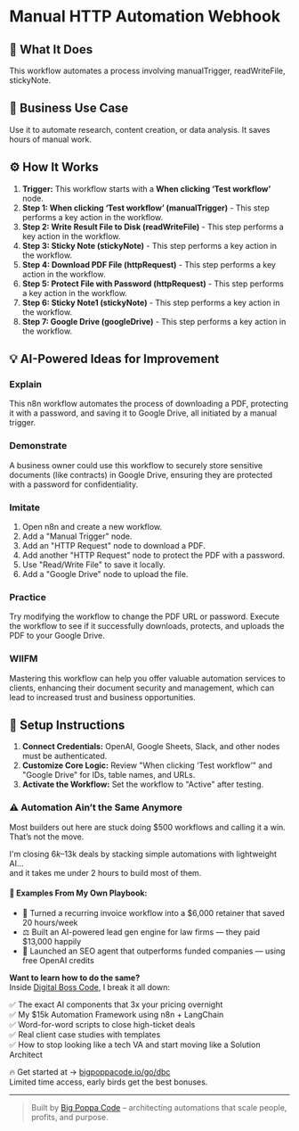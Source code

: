 # Manual HTTP Automation Webhook

## 🚀 What It Does
This workflow automates a process involving manualTrigger, readWriteFile, stickyNote.

## 💼 Business Use Case
Use it to automate research, content creation, or data analysis. It saves hours of manual work.

## ⚙️ How It Works
1.  **Trigger:** This workflow starts with a **When clicking ‘Test workflow’** node.
2. **Step 1: When clicking ‘Test workflow’ (manualTrigger)** - This step performs a key action in the workflow.
3. **Step 2: Write Result File to Disk (readWriteFile)** - This step performs a key action in the workflow.
4. **Step 3: Sticky Note (stickyNote)** - This step performs a key action in the workflow.
5. **Step 4: Download PDF File (httpRequest)** - This step performs a key action in the workflow.
6. **Step 5: Protect File with Password (httpRequest)** - This step performs a key action in the workflow.
7. **Step 6: Sticky Note1 (stickyNote)** - This step performs a key action in the workflow.
8. **Step 7: Google Drive (googleDrive)** - This step performs a key action in the workflow.

## 💡 AI-Powered Ideas for Improvement
### Explain
This n8n workflow automates the process of downloading a PDF, protecting it with a password, and saving it to Google Drive, all initiated by a manual trigger.

### Demonstrate
A business owner could use this workflow to securely store sensitive documents (like contracts) in Google Drive, ensuring they are protected with a password for confidentiality.

### Imitate
1. Open n8n and create a new workflow.
2. Add a "Manual Trigger" node.
3. Add an "HTTP Request" node to download a PDF.
4. Add another "HTTP Request" node to protect the PDF with a password.
5. Use "Read/Write File" to save it locally.
6. Add a "Google Drive" node to upload the file.

### Practice
Try modifying the workflow to change the PDF URL or password. Execute the workflow to see if it successfully downloads, protects, and uploads the PDF to your Google Drive.

### WIIFM
Mastering this workflow can help you offer valuable automation services to clients, enhancing their document security and management, which can lead to increased trust and business opportunities.

## 🔧 Setup Instructions
1. **Connect Credentials:** OpenAI, Google Sheets, Slack, and other nodes must be authenticated.
2. **Customize Core Logic:** Review "When clicking ‘Test workflow’" and "Google Drive" for IDs, table names, and URLs.
3. **Activate the Workflow:** Set the workflow to "Active" after testing.

### ⚠️ Automation Ain’t the Same Anymore

Most builders out here are stuck doing $500 workflows and calling it a win.  
That’s not the move.  

I'm closing $6k–$13k deals by stacking simple automations with lightweight AI...  
and it takes me under 2 hours to build most of them.

#### 🧠 Examples From My Own Playbook:
- 🔁 Turned a recurring invoice workflow into a $6,000 retainer that saved 20 hours/week  
- ⚖️ Built an AI-powered lead gen engine for law firms — they paid $13,000 happily  
- 🚀 Launched an SEO agent that outperforms funded companies — using free OpenAI credits  

**Want to learn how to do the same?**  
Inside [Digital Boss Code](https://bigpoppacode.io/go/dbc), I break it all down:

✅ The exact AI components that 3x your pricing overnight  
✅ My $15k Automation Framework using n8n + LangChain  
✅ Word-for-word scripts to close high-ticket deals  
✅ Real client case studies with templates  
✅ How to stop looking like a tech VA and start moving like a Solution Architect  

🔥 Get started at → [bigpoppacode.io/go/dbc](https://bigpoppacode.io/go/dbc)  
Limited time access, early birds get the best bonuses.

---
> Built by [Big Poppa Code](https://bigpoppacode.io) – architecting automations that scale people, profits, and purpose.
